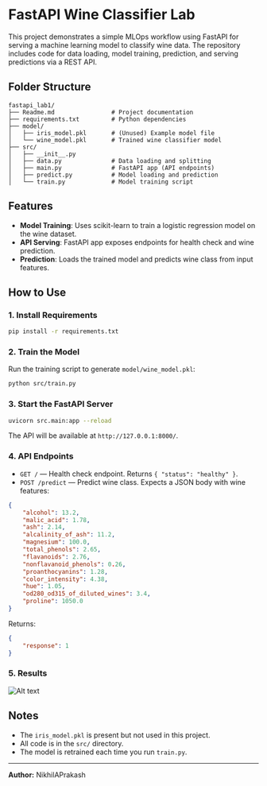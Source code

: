 # FastAPI Wine Classifier Lab

This project demonstrates a simple MLOps workflow using FastAPI for serving a machine learning model to classify wine data. The repository includes code for data loading, model training, prediction, and serving predictions via a REST API.

## Folder Structure

```
fastapi_lab1/
├── Readme.md                # Project documentation
├── requirements.txt         # Python dependencies
├── model/
│   ├── iris_model.pkl       # (Unused) Example model file
│   └── wine_model.pkl       # Trained wine classifier model
├── src/
│   ├── __init__.py
│   ├── data.py              # Data loading and splitting
│   ├── main.py              # FastAPI app (API endpoints)
│   ├── predict.py           # Model loading and prediction
│   └── train.py             # Model training script
```

## Features

- **Model Training**: Uses scikit-learn to train a logistic regression model on the wine dataset.
- **API Serving**: FastAPI app exposes endpoints for health check and wine prediction.
- **Prediction**: Loads the trained model and predicts wine class from input features.

## How to Use

### 1. Install Requirements
```bash
pip install -r requirements.txt
```

### 2. Train the Model
Run the training script to generate `model/wine_model.pkl`:
```bash
python src/train.py
```

### 3. Start the FastAPI Server
```bash
uvicorn src.main:app --reload
```
The API will be available at `http://127.0.0.1:8000/`.

### 4. API Endpoints
- `GET /` — Health check endpoint. Returns `{ "status": "healthy" }`.
- `POST /predict` — Predict wine class. Expects a JSON body with wine features:

```json
{
	"alcohol": 13.2,
	"malic_acid": 1.78,
	"ash": 2.14,
	"alcalinity_of_ash": 11.2,
	"magnesium": 100.0,
	"total_phenols": 2.65,
	"flavanoids": 2.76,
	"nonflavanoid_phenols": 0.26,
	"proanthocyanins": 1.28,
	"color_intensity": 4.38,
	"hue": 1.05,
	"od280_od315_of_diluted_wines": 3.4,
	"proline": 1050.0
}
```
Returns:
```json
{
	"response": 1
}
```

### 5. Results
![Alt text]("assets/results.png")

## Notes
- The `iris_model.pkl` is present but not used in this project.
- All code is in the `src/` directory.
- The model is retrained each time you run `train.py`.

---
**Author:** NikhilAPrakash
